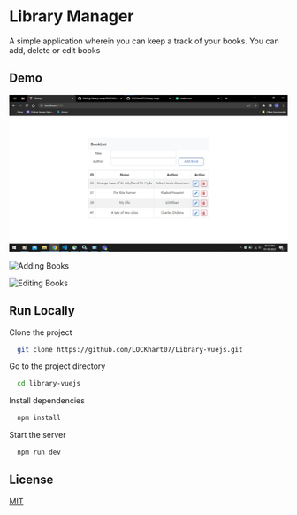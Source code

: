 
# Library Manager

A simple application wherein you can keep a track of your books. You can add, delete or edit books


## Demo
![Main Page](https://github.com/LOCKhart07/Library-vuejs/blob/main/demo/images/main.jpg?raw=true)

![Adding Books](https://github.com/LOCKhart07/Library-vuejs/blob/main/demo/gifs/add-book.gif?raw=true)

![Editing Books](https://github.com/LOCKhart07/Library-vuejs/blob/main/demo/gifs/edit-book.gif?raw=true)
## Run Locally

Clone the project

```bash
  git clone https://github.com/LOCKhart07/Library-vuejs.git
```

Go to the project directory

```bash
  cd library-vuejs
```

Install dependencies

```bash
  npm install
```

Start the server

```bash
  npm run dev
```


## License

[MIT](https://choosealicense.com/licenses/mit/)

